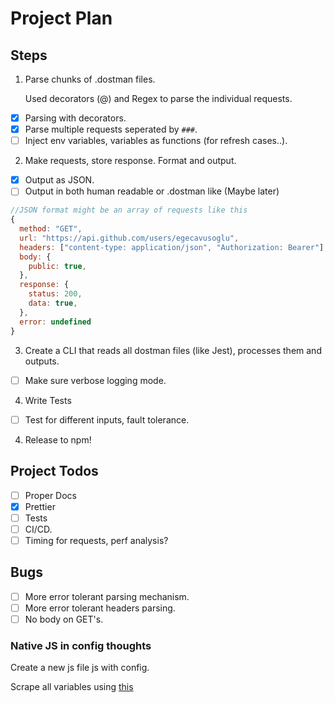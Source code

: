 # Project Plan

## Steps

1. Parse chunks of .dostman files.

    Used decorators (@) and Regex to parse the individual requests.

-   [x] Parsing with decorators.
-   [x] Parse multiple requests seperated by `###`.
-   [ ] Inject env variables, variables as functions (for refresh cases..).

2. Make requests, store response. Format and output.

-   [x] Output as JSON.
-   [ ] Output in both human readable or .dostman like (Maybe later)

```js
//JSON format might be an array of requests like this
{
  method: "GET",
  url: "https://api.github.com/users/egecavusoglu",
  headers: ["content-type: application/json", "Authorization: Bearer"],
  body: {
    public: true,
  },
  response: {
    status: 200,
    data: true,
  },
  error: undefined
}
```

3. Create a CLI that reads all dostman files (like Jest), processes them and outputs.

-   [ ] Make sure verbose logging mode.

4. Write Tests

-   [ ] Test for different inputs, fault tolerance.

4. Release to npm!

## Project Todos

-   [ ] Proper Docs
-   [x] Prettier
-   [ ] Tests
-   [ ] CI/CD.
-   [ ] Timing for requests, perf analysis?

## Bugs

-   [ ] More error tolerant parsing mechanism.
-   [ ] More error tolerant headers parsing.
-   [ ] No body on GET's.

### Native JS in config thoughts

Create a new js file js with config.

Scrape all variables using [this](https://stackoverflow.com/questions/2762075/get-all-javascript-variables)
